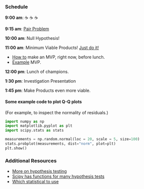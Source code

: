 ### Schedule

**9:00 am**: :coffee: :coffee: :coffee:

**9:15 am**: [Pair Problem](pair.md)

**10:00 am**: Null Hypothesis!

**11:00 am**: Minimum Viable Products! [Just do it!](https://www.youtube.com/watch?v=UhRXn2NRiWI)

 * [How to](mvp_instructions.md) make an MVP, right now, before lunch.
 * [Example](mvp_example.md) MVP.

**12:00 pm**: Lunch of champions.

**1:30 pm**: Investigation Presentation

**1:45 pm**: Make Products even more viable.


#### Some example code to plot Q-Q plots

(For example, to inspect the normality of residuals.)

```Python
import numpy as np
import matplotlib.pyplot as plt
import scipy.stats as stats

measurements = np.random.normal(loc = 20, scale = 5, size=100)
stats.probplot(measurements, dist="norm", plot=plt)
plt.show()
```

### Additional Resources

 * [More on hypothesis testing](https://dataiap.github.io/dataiap/day3/hypothesis_testing.html)
 * [Scipy has functions for many hypothesis tests](http://docs.scipy.org/doc/scipy/reference/stats.html#statistical-functions)
 * [Which statistical to use](http://www.ats.ucla.edu/stat/stata/whatstat/whatstat.htm)
